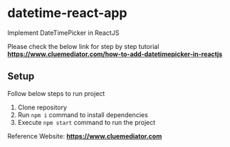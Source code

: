 # datetime-react-app
Implement DateTimePicker in ReactJS

Please check the below link for step by step tutorial
**https://www.cluemediator.com/how-to-add-datetimepicker-in-reactjs**

## Setup
Follow below steps to run project

1. Clone repository
2. Run `npm i` command to install dependencies
3. Execute `npm start` command to run the project

Reference Website: **https://www.cluemediator.com**